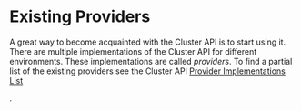 # Existing Providers

A great way to become acquainted with the Cluster API is to start using it.
There are multiple implementations of the Cluster API for different environments.
These implementations are called _providers_. To find a partial list of the
existing providers see the Cluster API [Provider Implementations List][provider-implementations-list]

[provider-implementations-list]: https://github.com/kubernetes-sigs/cluster-api/blob/master/README.md#provider-implementations
.
